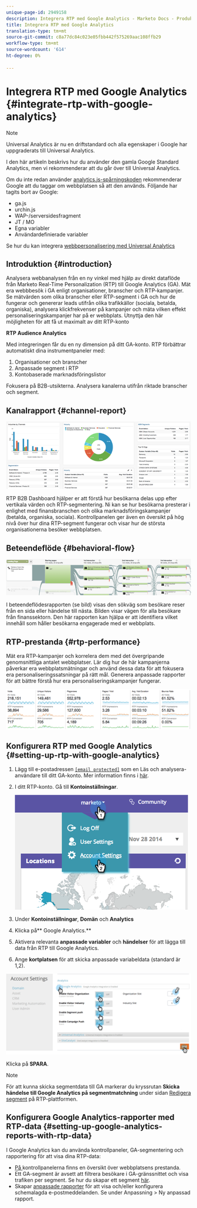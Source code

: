 ```yaml
---
unique-page-id: 2949158
description: Integrera RTP med Google Analytics - Marketo Docs - Produktdokumentation
title: Integrera RTP med Google Analytics
translation-type: tm+mt
source-git-commit: c8a77dc84c023e05fbb442f575269aac108ffb29
workflow-type: tm+mt
source-wordcount: '614'
ht-degree: 0%

---
```



# Integrera RTP med Google Analytics {#integrate-rtp-with-google-analytics}

>[!NOTE]
>
>Universal Analytics är nu en driftstandard och alla egenskaper i Google har uppgraderats till Universal Analytics.
>
>I den här artikeln beskrivs hur du använder den gamla Google Standard Analytics, men vi rekommenderar att du går över till Universal Analytics.
>
>Om du inte redan använder [analytics.js-spårningskoden](https://developers.google.com/analytics/devguides/collection/analyticsjs/) rekommenderar Google att du taggar om webbplatsen så att den används. Följande har tagits bort av Google:
>
>* ga.js
>* urchin.js
>* WAP-/serversidesfragment
>* JT / MO
>* Egna variabler
>* Användardefinierade variabler

>
>
Se hur du kan integrera [webbpersonalisering med Universal Analytics](integrate-rtp-with-google-universal-analytics.md)

## Introduktion {#introduction}

Analysera webbanalysen från en ny vinkel med hjälp av direkt dataflöde från Marketo Real-Time Personalization (RTP) till Google Analytics (GA). Mät era webbbesök i GA enligt organisationer, branscher och RTP-kampanjer. Se mätvärden som olika branscher eller RTP-segment i GA och hur de fungerar och genererar leads utifrån olika trafikkällor (sociala, betalda, organiska), analysera klickfrekvenser på kampanjer och mäta vilken effekt personaliseringskampanjer har på er webbplats. Utnyttja den här möjligheten för att få ut maximalt av ditt RTP-konto

**RTP Audience Analytics**

Med integreringen får du en ny dimension på ditt GA-konto. RTP förbättrar automatiskt dina instrumentpaneler med:

1. Organisationer och branscher
1. Anpassade segment i RTP
1. Kontobaserade marknadsföringslistor

Fokusera på B2B-utsikterna. Analysera kanalerna utifrån riktade branscher och segment.

## Kanalrapport {#channel-report}

![](assets/image2014-11-28-16-3a39-3a28.png)

RTP B2B Dashboard hjälper er att förstå hur besökarna delas upp efter vertikala värden och RTP-segmentering. Ni kan se hur besökarna presterar i enlighet med finansbranschen och olika marknadsföringskampanjer (betalda, organiska, sociala). Kontrollpanelen ger även en översikt på hög nivå över hur dina RTP-segment fungerar och visar hur de största organisationerna besöker webbplatsen.

## Beteendeflöde {#behavioral-flow}

![](assets/image2014-11-28-16-3a40-3a43.png)

I beteendeflödesrapporten (se bild) visas den sökväg som besökare reser från en sida eller händelse till nästa. Bilden visar vägen för alla besökare från finanssektorn. Den här rapporten kan hjälpa er att identifiera vilket innehåll som håller besökarna engagerade med er webbplats.

## RTP-prestanda {#rtp-performance}

Mät era RTP-kampanjer och korrelera dem med det övergripande genomsnittliga antalet webbplatser. Lär dig hur de här kampanjerna påverkar era webbplatsmätningar och använd dessa data för att fokusera era personaliseringssatsningar på rätt mål. Generera anpassade rapporter för att bättre förstå hur era personaliseringskampanjer fungerar.

![](assets/image2014-11-28-16-3a47-3a0.png)

## Konfigurera RTP med Google Analytics {#setting-up-rtp-with-google-analytics}

1. Lägg till e-postadressen [`[email protected]`](http://docs.marketo.com/cdn-cgi/l/email-protection#0674727628616734466b67746d6372692865696b) som en Läs och analysera-användare till ditt GA-konto. Mer information finns i [här](https://support.google.com/analytics/answer/2884495?hl=en).
1. I ditt RTP-konto. Gå till **Kontoinställningar**.

   ![](assets/image2014-11-28-16-3a54-3a40.png)

1. Under **Kontoinställningar**, **Domän** och **Analytics**
1. Klicka på** Google Analytics.**
1. Aktivera relevanta **anpassade variabler** och **händelser** för att lägga till data från RTP till Google Analytics.
1. Ange **kortplatsen** för att skicka anpassade variabeldata (standard är 1,2).

![](assets/image2014-11-28-17-3a0-3a17.png)

Klicka på **SPARA**.

>[!NOTE]
>
>För att kunna skicka segmentdata till GA markerar du kryssrutan **Skicka händelse till Google Analytics på segmentmatchning** under sidan [Redigera segment](/help/marketo/product-docs/web-personalization/using-web-segments/create-a-basic-web-segment.md) på RTP-plattformen.

## Konfigurera Google Analytics-rapporter med RTP-data {#setting-up-google-analytics-reports-with-rtp-data}

I Google Analytics kan du använda kontrollpaneler, GA-segmentering och rapportering för att visa dina RTP-data:

* [På ](https://support.google.com/analytics/answer/1068216?hl=en) kontrollpanelerna finns en översikt över webbplatsens prestanda.
* Ett GA-segment är avsett att filtrera besökare i GA-gränssnittet och visa trafiken per segment. Se hur du skapar ett segment [här](https://support.google.com/analytics/answer/3124493?hl=en).
* Skapar [anpassade rapporter](https://support.google.com/analytics/answer/1033013?hl=en) för att visa och/eller konfigurera schemalagda e-postmeddelanden. Se under Anpassning > Ny anpassad rapport.
